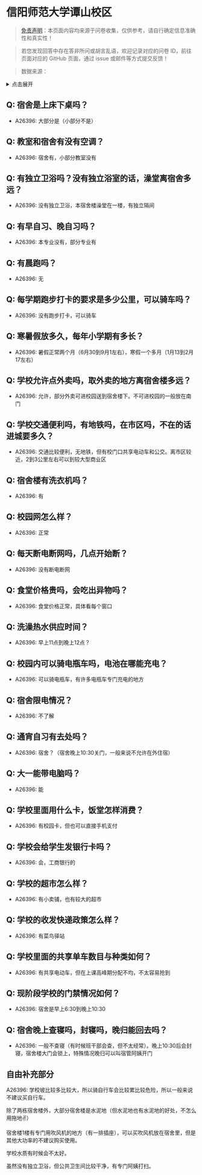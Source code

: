 # 信阳师范大学谭山校区

> [免责声明](https://colleges.chat/#_3)：本页面内容均来源于问卷收集，仅供参考，请自行确定信息准确性和真实性！

> 若您发现回答中存在答非所问或胡言乱语，欢迎记录对应的问卷 ID，前往页面对应的 GitHub 页面，通过 issue 或邮件等方式提交反馈！

> 数据来源：

<details><summary>点击展开</summary>
<ul>
<li>A26396: 匿名 (2024 年 08 月)</li>
</ul>
</details>

## Q: 宿舍是上床下桌吗？

- A26396: 大部分是（小部分不是）

## Q: 教室和宿舍有没有空调？

- A26396: 宿舍有，小部分教室没有

## Q: 有独立卫浴吗？没有独立浴室的话，澡堂离宿舍多远？

- A26396: 没有独立卫浴，本宿舍楼澡堂在一楼，有独立隔间

## Q: 有早自习、晚自习吗？

- A26396: 本专业没有，部分专业有

## Q: 有晨跑吗？

- A26396: 无

## Q: 每学期跑步打卡的要求是多少公里，可以骑车吗？

- A26396: 没有跑步打卡，可以骑车

## Q: 寒暑假放多久，每年小学期有多长？

- A26396: 暑假正常两个月（6月30到9月1左右），寒假一个多月（1月13到2月17左右）

## Q: 学校允许点外卖吗，取外卖的地方离宿舍楼多远？

- A26396: 允许，部分外卖可进校园送到宿舍楼下。不可进校园的一般放在南门

## Q: 学校交通便利吗，有地铁吗，在市区吗，不在的话进城要多久？

- A26396: 交通比较便利，无地铁，但有校门口共享电动车和公交。离市区较近，2到3公里左右可以到较大型商业区

## Q: 宿舍楼有洗衣机吗？

- A26396: 有

## Q: 校园网怎么样？

- A26396: 正常

## Q: 每天断电断网吗，几点开始断？

- A26396: 没有断电断网

## Q: 食堂价格贵吗，会吃出异物吗？

- A26396: 食堂价格正常，具体看每个窗口

## Q: 洗澡热水供应时间？

- A26396: 早上11点到晚上12点？

## Q: 校园内可以骑电瓶车吗，电池在哪能充电？

- A26396: 可以骑电瓶车，有许多电瓶车专门充电的地方

## Q: 宿舍限电情况？

- A26396: 不了解

## Q: 通宵自习有去处吗？

- A26396: 宿舍？（宿舍晚上10:30关门，一般来说不允许在外住宿）

## Q: 大一能带电脑吗？

- A26396: 能

## Q: 学校里面用什么卡，饭堂怎样消费？

- A26396: 有校园卡，但也可以直接手机支付

## Q: 学校会给学生发银行卡吗？

- A26396: 会，工商银行的

## Q: 学校的超市怎么样？

- A26396: 有小卖铺，也有较大的超市

## Q: 学校的收发快递政策怎么样？

- A26396: 有菜鸟驿站

## Q: 学校里面的共享单车数目与种类如何？

- A26396: 有共享电动车，但在上课高峰期分配不均，不太容易抢到

## Q: 现阶段学校的门禁情况如何？

- A26396: 宿舍是早上6:30到晚上10:30

## Q: 宿舍晚上查寝吗，封寝吗，晚归能回去吗？

- A26396: 一般不查寝（有时候班干部会查，但不太经常）。晚上10:30后会封寝，宿舍楼大门会锁上，特殊情况晚归可以叫宿管阿姨开门

## 自由补充部分

A26396: 学校坡比较多比较大，所以骑自行车会比较累比较危险，所以一般来说不建议买自行车。

除了两栋宿舍楼外，大部分宿舍楼是水泥地（但水泥地也有水泥地的好处，不怎么用拖地✌️）

宿舍楼1楼有专门用吹风机的地方（有一排插座），可以买吹风机放在宿舍里，但是其他大功率的不建议购买使用。

学校水质有时候会不太好。

虽然没有独立卫浴，但公共卫生间比较干净，有专门阿姨打扫。